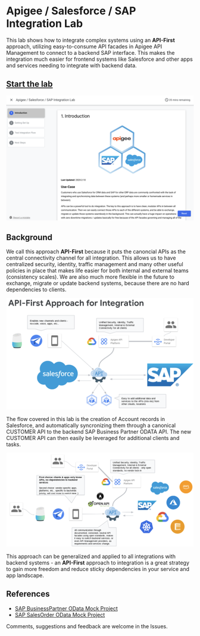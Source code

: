 # Apigee / Salesforce / SAP Integration Lab

This lab shows how to integrate complex systems using an **API-First** approach, utilizing easy-to-consume API facades in Apigee API Management to connect to a backend SAP interface.  This makes the integration much easier for frontend systems like Salesforce and other apps and services needing to integrate with backend data.

## [Start the lab](https://tyayers.github.io/apigee-sfdx-sap-lab)
[<img src="img/cover.png" />](https://tyayers.github.io/apigee-sfdx-sap-lab)

## Background

We call this approach **API-First** because it puts the canoncial APIs as the central connectivity channel for all integration.  This allows us to have centralized security, identity, traffic management and many other useful policies in place that makes life easier for both internal and external teams (consistency scales).  We are also much more flexible in the future to exchange, migrate or update backend systems, because there are no hard dependencies to clients.

![API-First Integration](img/arch1.png)

The flow covered in this lab is the creation of Account records in Salesforce, and automatically syncronizing them through a canonical CUSTOMER API to the backend SAP Business Partner ODATA API.  The new CUSTOMER API can then easily be leveraged for additional clients and tasks.

![Integration Flow](img/arch2.png)

This approach can be generalized and applied to all integrations with backend systems - an **API-First** approach to integration is a great strategy to gain more freedom and reduce sticky dependencies in your service and app landscape.

## References

* [SAP BusinessPartner OData Mock Project](https://github.com/tyayers/sap-businesspartners-mock)
* [SAP SalesOrder OData Mock Project](https://github.com/tyayers/sap-salesorders-mock)

Comments, suggestions and feedback are welcome in the Issues.